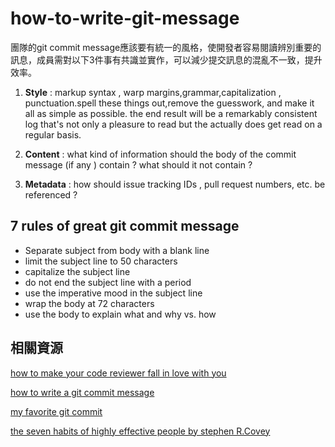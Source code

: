 # how-to-write-git-message

團隊的git commit message應該要有統一的風格，使開發者容易閱讀辨別重要的訊息，成員需對以下3件事有共識並實作，可以減少提交訊息的混亂不一致，提升效率。

1. **Style** : markup syntax , warp margins,grammar,capitalization , punctuation.spell these things out,remove the guesswork, and make it all as simple as possible. the end result will be a remarkably consistent log that's not only a pleasure to read but the actually does get read on a regular basis.

2. **Content** : what kind of information should the body of the commit message (if any ) contain ? what should it not contain ?

3. **Metadata** : how should issue tracking IDs , pull request numbers, etc. be referenced ? 

## 7 rules of great git commit message

- Separate subject from body with a blank line
- limit the subject line to 50 characters
- capitalize the subject line
- do not end the subject line with a period
- use the imperative mood in the subject line
- wrap the body at 72 characters
- use the body to explain what and why vs. how

## 相關資源

[how to make your code reviewer fall in love with you](https://mtlynch.io/code-review-love/)

[how to write a git commit message](https://chris.beams.io/posts/git-commit/)

[my favorite git commit](https://dhwthompson.com/2019/my-favourite-git-commit)

[the seven habits of highly effective people by stephen R.Covey](https://mtlynch.io/book-reports/7-habits-of-highly-effective-people/)